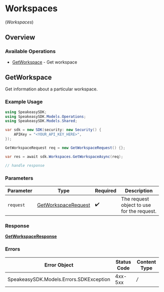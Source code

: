 # Workspaces
(*Workspaces*)

## Overview

### Available Operations

* [GetWorkspace](#getworkspace) - Get workspace

## GetWorkspace

Get information about a particular workspace.

### Example Usage

```csharp
using SpeakeasySDK;
using SpeakeasySDK.Models.Operations;
using SpeakeasySDK.Models.Shared;

var sdk = new SDK(security: new Security() {
    APIKey = "<YOUR_API_KEY_HERE>",
});

GetWorkspaceRequest req = new GetWorkspaceRequest() {};

var res = await sdk.Workspaces.GetWorkspaceAsync(req);

// handle response
```

### Parameters

| Parameter                                                             | Type                                                                  | Required                                                              | Description                                                           |
| --------------------------------------------------------------------- | --------------------------------------------------------------------- | --------------------------------------------------------------------- | --------------------------------------------------------------------- |
| `request`                                                             | [GetWorkspaceRequest](../../Models/Operations/GetWorkspaceRequest.md) | :heavy_check_mark:                                                    | The request object to use for the request.                            |

### Response

**[GetWorkspaceResponse](../../Models/Operations/GetWorkspaceResponse.md)**

### Errors

| Error Object                            | Status Code                             | Content Type                            |
| --------------------------------------- | --------------------------------------- | --------------------------------------- |
| SpeakeasySDK.Models.Errors.SDKException | 4xx-5xx                                 | */*                                     |
